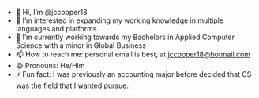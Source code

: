 - 👋 Hi, I’m @jccooper18
- 👀 I’m interested in expanding my working knowledge in multiple languages and platforms.
- 🌱 I’m currently working towards my Bachelors in Applied Computer Science with a minor in Global Business
- 📫 How to reach me: personal email is best, at jccooper18@hotmail.com
- 😄 Pronouns: He/Him
- ⚡ Fun fact: I was previously an accounting major before decided that CS was the field that I wanted pursue. 

<!---
jccooper18/jccooper18 is a ✨ special ✨ repository because its `README.md` (this file) appears on your GitHub profile.
You can click the Preview link to take a look at your changes.
--->
